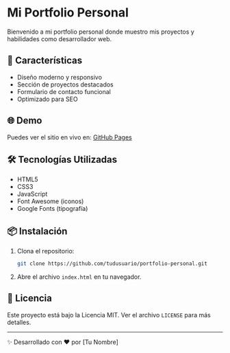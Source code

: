 # Mi Portfolio Personal

Bienvenido a mi portfolio personal donde muestro mis proyectos y habilidades como desarrollador web.

## 🚀 Características

- Diseño moderno y responsivo
- Sección de proyectos destacados
- Formulario de contacto funcional
- Optimizado para SEO

## 🌐 Demo

Puedes ver el sitio en vivo en: [GitHub Pages](https://tudusuario.github.io/portfolio-personal/)

## 🛠️ Tecnologías Utilizadas

- HTML5
- CSS3
- JavaScript
- Font Awesome (iconos)
- Google Fonts (tipografía)

## 📦 Instalación

1. Clona el repositorio:
   ```bash
   git clone https://github.com/tudusuario/portfolio-personal.git
   ```
2. Abre el archivo `index.html` en tu navegador.

## 📝 Licencia

Este proyecto está bajo la Licencia MIT. Ver el archivo `LICENSE` para más detalles.

---

✨ Desarrollado con ❤️ por [Tu Nombre]
